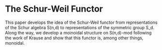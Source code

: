 # The Schur-Weil Functor
This paper develops the idea of the Schur-Weil functor from representations of the Schur algebra S(n,d) to representations of the symmetric group S_d. Along the way, we develop a moinoidal structure on S(n,d)-mod following the work of Krause and show that this functor is, among other things, monoidal.
